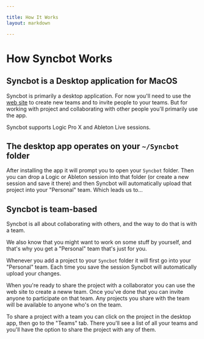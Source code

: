```yaml
---

title: How It Works
layout: markdown

---
```


# How Syncbot Works

## Syncbot is a Desktop application for MacOS

Syncbot is primarily a desktop application.
For now you'll need to use the [web site](https://app.syncbot.media/) to create new teams and to invite people to your teams.
But for working with project and collaborating with other people you'll primarily use the app.

Syncbot supports Logic Pro X and Ableton Live sessions.


## The desktop app operates on your `~/Syncbot` folder

After installing the app it will prompt you to open your <code>Syncbot</code> folder.
Then you can drop a Logic or Ableton session into that folder (or create a new session and save it there)
and then Syncbot will automatically upload that project into your "Personal" team.
Which leads us to...

## Syncbot is team-based

Syncbot is all about collaborating with others, and the way to do that is with a team.

We also know that you might want to work on some stuff by yourself,
and that's why you get a "Personal" team that's just for you.

Whenever you add a project to your <code>Syncbot</code> folder it will first go into your "Personal" team.
Each time you save the session Syncbot will automatically upload your changes.

When you're ready to share the project with a collaborator you can use the web site to create a neww team.
Once you've done that you can invite anyone to participate on that team.
Any projects you share with the team will be available to anyone who's on the team.

To share a project with a team you can click on the project in the desktop app, then go to the "Teams" tab.
There you'll see a list of all your teams and you'll have the option to share the project with any of them.


